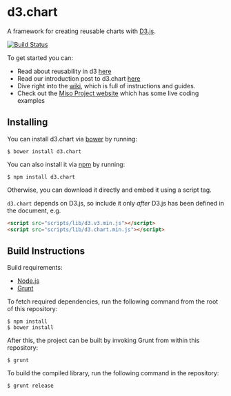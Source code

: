 # d3.chart

A framework for creating reusable charts with [D3.js](http://d3js.org).

[![Build Status](https://travis-ci.org/misoproject/d3.chart.png)](https://travis-ci.org/misoproject/d3.chart)

To get started you can:

* Read about reusability in d3 [here](http://weblog.bocoup.com/reusability-with-d3/)
* Read our introduction post to d3.chart [here](http://weblog.bocoup.com/introducing-d3-chart/)
* Dive right into the [wiki](http://github.com/misoproject/d3.chart/wiki), which is full of instructions and guides.
* Check out the [Miso Project website](http://misoproject.com/d3-chart) which has some live coding examples

## Installing

You can install d3.chart via [bower](http://bower.io) by running:

    $ bower install d3.chart

You can also install it via [npm](http://npmjs.org) by running:

    $ npm install d3.chart

Otherwise, you can download it directly and embed it using a script tag.

`d3.chart` depends on D3.js, so include it only *after* D3.js has been
defined in the document, e.g.

```html
<script src="scripts/lib/d3.v3.min.js"></script>
<script src="scripts/lib/d3.chart.min.js"></script>
```

## Build Instructions

Build requirements:

- [Node.js](http://nodejs.org)
- [Grunt](http://gruntjs.com)

To fetch required dependencies, run the following command from the root of
this repository:

    $ npm install
    $ bower install

After this, the project can be built by invoking Grunt from within this
repository:

    $ grunt

To build the compiled library, run the following command in the repository:

    $ grunt release
